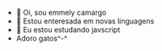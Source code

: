 - 👋 Oi, sou emmely camargo
- 👀 Estou enteresada em novas linguagens 
- 🌱 Eu estou estudando javscript
- Adoro gatos^-^
